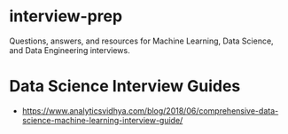 # interview-prep
Questions, answers, and resources for Machine Learning, Data Science, and Data Engineering interviews.

# Data Science Interview Guides
* https://www.analyticsvidhya.com/blog/2018/06/comprehensive-data-science-machine-learning-interview-guide/
